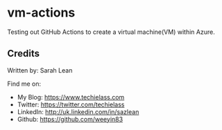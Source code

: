 # vm-actions

Testing out GitHub Actions to create a virtual machine(VM) within Azure. 


## Credits

Written by: Sarah Lean

Find me on: 

* My Blog: <https://www.techielass.com>
* Twitter: <https://twitter.com/techielass>
* LinkedIn: <http://uk.linkedin.com/in/sazlean>
* Github: <https://github.com/weeyin83>
